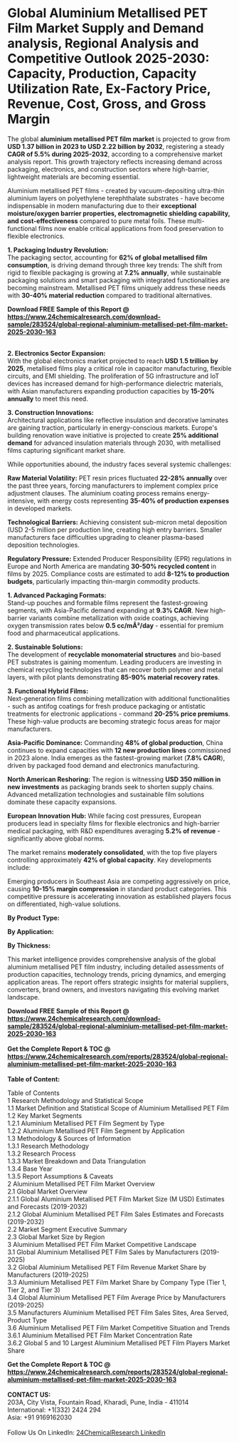<h1>Global Aluminium Metallised PET Film Market Supply and Demand analysis, Regional Analysis  and Competitive Outlook 2025-2030: Capacity, Production, Capacity Utilization Rate, Ex-Factory Price, Revenue, Cost, Gross, and Gross Margin</h1><p>The global <strong>aluminium metallised PET film market</strong> is projected to grow from <strong>USD 1.37 billion in 2023 to USD 2.22 billion by 2032</strong>, registering a steady <strong>CAGR of 5.5% during 2025-2032</strong>, according to a comprehensive market analysis report. This growth trajectory reflects increasing demand across packaging, electronics, and construction sectors where high-barrier, lightweight materials are becoming essential.</p><p>Aluminium metallised PET films - created by vacuum-depositing ultra-thin aluminium layers on polyethylene terephthalate substrates - have become indispensable in modern manufacturing due to their <strong>exceptional moisture/oxygen barrier properties, electromagnetic shielding capability, and cost-effectiveness</strong> compared to pure metal foils. These multi-functional films now enable critical applications from food preservation to flexible electronics.</p><p><strong>1. Packaging Industry Revolution:</strong><br>
The packaging sector, accounting for <strong>62% of global metallised film consumption</strong>, is driving demand through three key trends: The shift from rigid to flexible packaging is growing at <strong>7.2% annually</strong>, while sustainable packaging solutions and smart packaging with integrated functionalities are becoming mainstream. Metallised PET films uniquely address these needs with <strong>30-40% material reduction</strong> compared to traditional alternatives.</p><div><b>Download FREE Sample of this Report @ 
            <a href="https://www.24chemicalresearch.com/download-sample/283524/global-regional-aluminium-metallised-pet-film-market-2025-2030-163">
            https://www.24chemicalresearch.com/download-sample/283524/global-regional-aluminium-metallised-pet-film-market-2025-2030-163</a></b></div><br><p><strong>2. Electronics Sector Expansion:</strong><br>
With the global electronics market projected to reach <strong>USD 1.5 trillion by 2025</strong>, metallised films play a critical role in capacitor manufacturing, flexible circuits, and EMI shielding. The proliferation of 5G infrastructure and IoT devices has increased demand for high-performance dielectric materials, with Asian manufacturers expanding production capacities by <strong>15-20% annually</strong> to meet this need.</p><p><strong>3. Construction Innovations:</strong><br>
Architectural applications like reflective insulation and decorative laminates are gaining traction, particularly in energy-conscious markets. Europe's building renovation wave initiative is projected to create <strong>25% additional demand</strong> for advanced insulation materials through 2030, with metallised films capturing significant market share.</p><p>While opportunities abound, the industry faces several systemic challenges:</p><p><strong>Raw Material Volatility:</strong> PET resin prices fluctuated <strong>22-28% annually</strong> over the past three years, forcing manufacturers to implement complex price adjustment clauses. The aluminium coating process remains energy-intensive, with energy costs representing <strong>35-40% of production expenses</strong> in developed markets.</p><p><strong>Technological Barriers:</strong> Achieving consistent sub-micron metal deposition (USD 2-5 million per production line, creating high entry barriers. Smaller manufacturers face difficulties upgrading to cleaner plasma-based deposition technologies.</p><p><strong>Regulatory Pressure:</strong> Extended Producer Responsibility (EPR) regulations in Europe and North America are mandating <strong>30-50% recycled content</strong> in films by 2025. Compliance costs are estimated to add <strong>8-12% to production budgets</strong>, particularly impacting thin-margin commodity products.</p><p><strong>1. Advanced Packaging Formats:</strong><br>
Stand-up pouches and formable films represent the fastest-growing segments, with Asia-Pacific demand expanding at <strong>9.3% CAGR</strong>. New high-barrier variants combine metallization with oxide coatings, achieving oxygen transmission rates below <strong>0.5 cc/mÂ²/day</strong> - essential for premium food and pharmaceutical applications.</p><p><strong>2. Sustainable Solutions:</strong><br>
The development of <strong>recyclable monomaterial structures</strong> and bio-based PET substrates is gaining momentum. Leading producers are investing in chemical recycling technologies that can recover both polymer and metal layers, with pilot plants demonstrating <strong>85-90% material recovery rates</strong>.</p><p><strong>3. Functional Hybrid Films:</strong><br>
Next-generation films combining metallization with additional functionalities - such as antifog coatings for fresh produce packaging or antistatic treatments for electronic applications - command <strong>20-25% price premiums</strong>. These high-value products are becoming strategic focus areas for major manufacturers.</p><p><strong>Asia-Pacific Dominance:</strong> Commanding <strong>48% of global production</strong>, China continues to expand capacities with <strong>12 new production lines</strong> commissioned in 2023 alone. India emerges as the fastest-growing market (<strong>7.8% CAGR</strong>), driven by packaged food demand and electronics manufacturing.</p><p><strong>North American Reshoring:</strong> The region is witnessing <strong>USD 350 million in new investments</strong> as packaging brands seek to shorten supply chains. Advanced metallization technologies and sustainable film solutions dominate these capacity expansions.</p><p><strong>European Innovation Hub:</strong> While facing cost pressures, European producers lead in specialty films for flexible electronics and high-barrier medical packaging, with R&amp;D expenditures averaging <strong>5.2% of revenue</strong> - significantly above global norms.</p><p>The market remains <strong>moderately consolidated</strong>, with the top five players controlling approximately <strong>42% of global capacity</strong>. Key developments include:</p><p>Emerging producers in Southeast Asia are competing aggressively on price, causing <strong>10-15% margin compression</strong> in standard product categories. This competitive pressure is accelerating innovation as established players focus on differentiated, high-value solutions.</p><p><strong>By Product Type:</strong></p><p><strong>By Application:</strong></p><p><strong>By Thickness:</strong></p><p>This market intelligence provides comprehensive analysis of the global aluminium metallised PET film industry, including detailed assessments of production capacities, technology trends, pricing dynamics, and emerging application areas. The report offers strategic insights for material suppliers, converters, brand owners, and investors navigating this evolving market landscape.</p><div><b>Download FREE Sample of this Report @ 
            <a href="https://www.24chemicalresearch.com/download-sample/283524/global-regional-aluminium-metallised-pet-film-market-2025-2030-163">
            https://www.24chemicalresearch.com/download-sample/283524/global-regional-aluminium-metallised-pet-film-market-2025-2030-163</a></b></div><br><div><b>Get the Complete Report & TOC @ 
            <a href="https://www.24chemicalresearch.com/reports/283524/global-regional-aluminium-metallised-pet-film-market-2025-2030-163">
            https://www.24chemicalresearch.com/reports/283524/global-regional-aluminium-metallised-pet-film-market-2025-2030-163</a></b></div><br>
            <b>Table of Content:</b><p>Table of Contents<br />
1 Research Methodology and Statistical Scope<br />
1.1 Market Definition and Statistical Scope of Aluminium Metallised PET Film<br />
1.2 Key Market Segments<br />
1.2.1 Aluminium Metallised PET Film Segment by Type<br />
1.2.2 Aluminium Metallised PET Film Segment by Application<br />
1.3 Methodology & Sources of Information<br />
1.3.1 Research Methodology<br />
1.3.2 Research Process<br />
1.3.3 Market Breakdown and Data Triangulation<br />
1.3.4 Base Year<br />
1.3.5 Report Assumptions & Caveats<br />
2 Aluminium Metallised PET Film Market Overview<br />
2.1 Global Market Overview<br />
2.1.1 Global Aluminium Metallised PET Film Market Size (M USD) Estimates and Forecasts (2019-2032)<br />
2.1.2 Global Aluminium Metallised PET Film Sales Estimates and Forecasts (2019-2032)<br />
2.2 Market Segment Executive Summary<br />
2.3 Global Market Size by Region<br />
3 Aluminium Metallised PET Film Market Competitive Landscape<br />
3.1 Global Aluminium Metallised PET Film Sales by Manufacturers (2019-2025)<br />
3.2 Global Aluminium Metallised PET Film Revenue Market Share by Manufacturers (2019-2025)<br />
3.3 Aluminium Metallised PET Film Market Share by Company Type (Tier 1, Tier 2, and Tier 3)<br />
3.4 Global Aluminium Metallised PET Film Average Price by Manufacturers (2019-2025)<br />
3.5 Manufacturers Aluminium Metallised PET Film Sales Sites, Area Served, Product Type<br />
3.6 Aluminium Metallised PET Film Market Competitive Situation and Trends<br />
3.6.1 Aluminium Metallised PET Film Market Concentration Rate<br />
3.6.2 Global 5 and 10 Largest Aluminium Metallised PET Film Players Market Share </p><div><b>Get the Complete Report & TOC @ 
            <a href="https://www.24chemicalresearch.com/reports/283524/global-regional-aluminium-metallised-pet-film-market-2025-2030-163">
            https://www.24chemicalresearch.com/reports/283524/global-regional-aluminium-metallised-pet-film-market-2025-2030-163</a></b></div><br><b>CONTACT US:</b><br>
            203A, City Vista, Fountain Road, Kharadi, Pune, India - 411014<br>
            International: +1(332) 2424 294<br>
            Asia: +91 9169162030 <br><br>
            Follow Us On LinkedIn: <a href="https://www.linkedin.com/company/24chemicalresearch/">24ChemicalResearch LinkedIn</a>